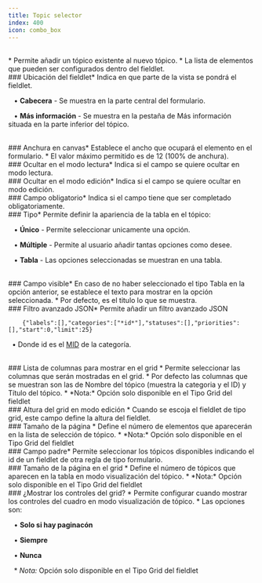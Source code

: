 ```yaml
---
title: Topic selector
index: 400
icon: combo_box
---
```


    
<br />
* Permite añadir un tópico existente al nuevo tópico.
* La lista de elementos que pueden ser configurados dentro del fieldlet.

<br />
### Ubicación del fieldlet* Indica en que parte de la vista se pondrá el fieldlet. <br />

&nbsp; &nbsp;• **Cabecera** - Se muestra en la parte central del formulario. <br />

&nbsp; &nbsp;• **Más información** - Se muestra en la pestaña de Más información situada en la parte inferior del tópico.<br />

<br />
### Anchura en canvas* Establece el ancho que ocupará el elemento en el formulario.
* El valor máximo permitido es de 12 (100% de anchura).

<br />
### Ocultar en el modo lectura* Indica si el campo se quiere ocultar en modo lectura.

<br />
### Ocultar en el modo edición* Indica si el campo se quiere ocultar en modo edición.

<br />
### Campo obligatorio* Indica si el campo tiene que ser completado obligatoriamente.

<br />
### Tipo* Permite definir la apariencia de la tabla en el tópico: <br />

&nbsp; &nbsp;• **Único** - Permite seleccionar unicamente una opción. <br />

&nbsp; &nbsp;• **Múltiple** - Permite al usuario añadir tantas opciones como desee. <br />

&nbsp; &nbsp;• **Tabla** - Las opciones seleccionadas se muestran en una tabla.


<br />
### Campo visible* En caso de no haber seleccionado el tipo Tabla en la opción anterior, se establece el texto para mostrar en la opción seleccionada.
* Por defecto, es el titulo lo que se muestra.


<br />
### Filtro avanzado JSON* Permite añadir un filtro avanzado JSON

            
        {"labels":[],"categories":["*id*"],"statuses":[],"priorities":[],"start":0,"limit":25} 


&nbsp;&nbsp;• Donde id es el [MID](Conceptos/mid) de la categoría.


<br />
### Lista de columnas para mostrar en el grid
* Permite seleccionar las columnas que serán mostradas en el grid.
* Por defecto las columnas que se muestran son las de Nombre del tópico (muestra la categoria y el ID) y Título del tópico.
* *Nota:* Opción solo disponible en el Tipo Grid del fieldlet


<br />
### Altura del grid en modo edición
* Cuando se escoja el fieldlet de tipo grid, este campo define la altura del fieldlet.

<br />
### Tamaño de la página
* Define el número de elementos que aparecerán en la lista de selección de tópico.
* *Nota:* Opción solo disponible en el Tipo Grid del fieldlet


<br />
### Campo padre* Permite seleccionar los tópicos disponibles indicando el id de un fieldlet de otra regla de tipo formulario.

<br />
### Tamaño de la página en el grid
* Define el número de tópicos que aparecen en la tabla en modo visualización del tópico.
* *Nota:* Opción solo disponible en el Tipo Grid del fieldlet


<br />
### ¿Mostrar los controles del grid?
* Permite configurar cuando mostrar los controles del cuadro en modo visualización de tópico.
* Las opciones son: <br />

&nbsp; &nbsp;• **Solo si hay paginacón** <br />

&nbsp; &nbsp;• **Siempre** <br />

&nbsp; &nbsp;• **Nunca**

&nbsp;&nbsp; * *Nota:* Opción solo disponible en el Tipo Grid del fieldlet